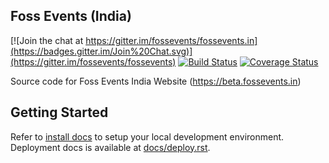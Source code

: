 ## Foss Events (India)


[![Join the chat at https://gitter.im/fossevents/fossevents.in](https://badges.gitter.im/Join%20Chat.svg)](https://gitter.im/fossevents/fossevents)
[![Build Status](https://travis-ci.org/fossevents/fossevents.in.svg?branch=master)](https://travis-ci.org/fossevents/fossevents.in) [![Coverage Status](https://coveralls.io/repos/fossevents/fossevents.in/badge.svg)](https://coveralls.io/r/fossevents/fossevents.in)


Source code for Foss Events India Website (https://beta.fossevents.in)

## Getting Started

Refer to [install docs](docs/install.rst) to setup your local development environment.
Deployment docs is available at [docs/deploy.rst](docs/deploy.rst).

